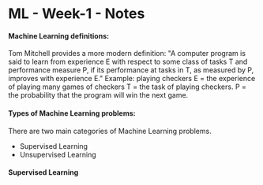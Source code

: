 # ML - Week-1 - Notes
#### Machine Learning definitions:

Tom Mitchell provides a more modern definition: "A computer program is said to learn from experience E with respect to some class of tasks T and performance measure P, if its performance at tasks in T, as measured by P, improves with experience E."
Example: playing checkers
E = the experience of playing many games of checkers
T = the task of playing checkers.
P = the probability that the program will win the next game.


#### Types of Machine Learning problems:

There are two main categories of Machine Learning problems.
* Supervised Learning
* Unsupervised Learning

#### Supervised Learning
